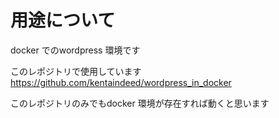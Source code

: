 # 用途について
docker でのwordpress 環境です

このレポジトリで使用しています
https://github.com/kentaindeed/wordpress_in_docker


このレポジトリのみでもdocker 環境が存在すれば動くと思います